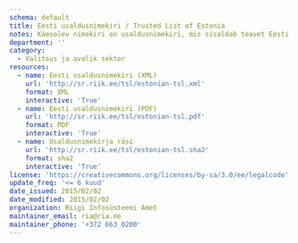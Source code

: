 ```yaml
---
schema: default
title: Eesti usaldusnimekiri / Trusted List of Estonia
notes: Käesolev nimekiri on usaldusnimekiri, mis sisaldab teavet Eesti järelevalve all olevate usaldusteenuse osutajate kohta ja usaldusteenuste kohta, mida osutatakse kooskõlas [eIDAS](https://eur-lex.europa.eu/legal-content/ET/TXT/PDF/?uri=CELEX:32014R0910&from=ET) määrusega.\nThe present list is the trusted list including information related to the qualified trust service providers which are supervised by Estonia, together with information related to the qualified trust services provided by them, in accordance with the relevant provisions laid down in [eIDAS](https://eur-lex.europa.eu/legal-content/EN/TXT/PDF/?uri=CELEX:32014R0910&from=EN) Regulation.
department: ''
category:
  - Valitsus ja avalik sektor
resources:
  - name: Eesti usaldusnimekiri (XML)
    url: 'http://sr.riik.ee/tsl/estonian-tsl.xml'
    format: XML
    interactive: 'True'
  - name: Eesti usaldusnimekiri (PDF)
    url: 'http://sr.riik.ee/tsl/estonian-tsl.pdf'
    format: PDF
    interactive: 'True'
  - name: Usaldusnimekirja räsi
    url: 'http://sr.riik.ee/tsl/estonian-tsl.sha2'
    format: sha2
    interactive: 'True'
license: 'https://creativecommons.org/licenses/by-sa/3.0/ee/legalcode'
update_freq: '<= 6 kuud'
date_issued: 2015/02/02
date_modified: 2015/02/02
organization: Riigi Infosüsteemi Amet
maintainer_email: ria@ria.ee
maintainer_phone: '+372 663 0200'
---
```

